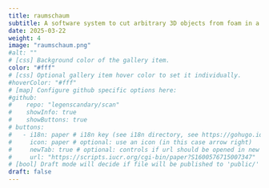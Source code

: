```yaml
---
title: raumschaum
subtitle: A software system to cut arbitrary 3D objects from foam in a fully automated process. It combines CAM and CNC techniques.
date: 2025-03-22
weight: 4
image: "raumschaum.png"
#alt: ""
# [css] Background color of the gallery item.
color: "#fff"
# [css] Optional gallery item hover color to set it individually.
#hoverColor: "#fff"
# [map] Configure github specific options here:
#github: 
#    repo: "legenscandary/scan"
#    showInfo: true
#    showButtons: true
# buttons:
#   - i18n: paper # i18n key (see i18n directory, see https://gohugo.io/functions/i18n/)
#     icon: paper # optional: use an icon (in this case arrow right)
#     newTab: true # optional: controls if url should be opened in new tab
#     url: "https://scripts.iucr.org/cgi-bin/paper?S1600576715007347"
# [bool] Draft mode will decide if file will be published to 'public/' directory.
draft: false
---
```


